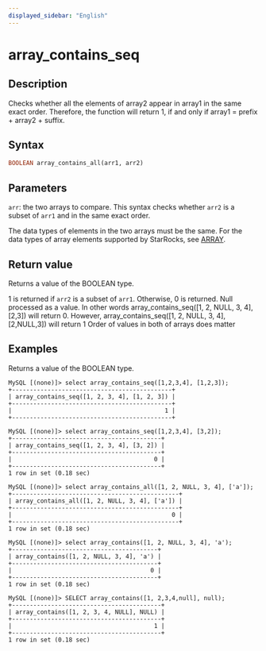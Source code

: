```yaml
---
displayed_sidebar: "English"
---
```


# array_contains_seq

## Description

Checks whether all the elements of array2 appear in array1 in the same exact order. Therefore, the function will return 1, if and only if array1 = prefix + array2 + suffix.

## Syntax

~~~Haskell
BOOLEAN array_contains_all(arr1, arr2)
~~~

## Parameters

`arr`: the two arrays to compare. This syntax checks whether `arr2` is a subset of `arr1` and in the same exact order.

The data types of elements in the two arrays must be the same. For the data types of array elements supported by StarRocks, see [ARRAY](../../sql-statements/data-types/semi-structured/Array.md).

## Return value

Returns a value of the BOOLEAN type.

1 is returned if `arr2` is a subset of `arr1`. Otherwise, 0 is returned.
Null processed as a value. In other words array_contains_seq([1, 2, NULL, 3, 4], [2,3]) will return 0. However, array_contains_seq([1, 2, NULL, 3, 4], [2,NULL,3]) will return 1
Order of values in both of arrays does matter

## Examples

Returns a value of the BOOLEAN type.

```Plaintext
MySQL [(none)]> select array_contains_seq([1,2,3,4], [1,2,3]);
+---------------------------------------------+
| array_contains_seq([1, 2, 3, 4], [1, 2, 3]) |
+---------------------------------------------+
|                                           1 |
+---------------------------------------------+
```

```Plaintext
MySQL [(none)]> select array_contains_seq([1,2,3,4], [3,2]);
+------------------------------------------+
| array_contains_seq([1, 2, 3, 4], [3, 2]) |
+------------------------------------------+
|                                        0 |
+------------------------------------------+
1 row in set (0.18 sec)
```

```Plaintext
MySQL [(none)]> select array_contains_all([1, 2, NULL, 3, 4], ['a']);
+-----------------------------------------------+
| array_contains_all([1, 2, NULL, 3, 4], ['a']) |
+-----------------------------------------------+
|                                             0 |
+-----------------------------------------------+
1 row in set (0.18 sec)
```

```Plaintext
MySQL [(none)]> select array_contains([1, 2, NULL, 3, 4], 'a');
+-----------------------------------------+
| array_contains([1, 2, NULL, 3, 4], 'a') |
+-----------------------------------------+
|                                       0 |
+-----------------------------------------+
1 row in set (0.18 sec)
```
```Plaintext
MySQL [(none)]> SELECT array_contains([1, 2,3,4,null], null);
+------------------------------------------+
| array_contains([1, 2, 3, 4, NULL], NULL) |
+------------------------------------------+
|                                        1 |
+------------------------------------------+
1 row in set (0.18 sec)
```